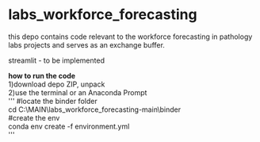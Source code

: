 # labs_workforce_forecasting

this depo contains code relevant to the workforce forecasting in pathology labs projects and serves as an exchange buffer.

streamlit - to be implemented

<b>how to run the code</b>          
1)download depo ZIP, unpack        
2)use the terminal or an Anaconda Prompt         
'''
#locate the binder folder      
cd C:\MAIN\labs_workforce_forecasting-main\binder          
#create the env       
conda env create -f environment.yml         
'''
